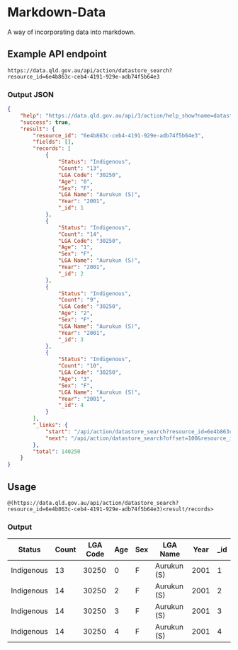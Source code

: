 # Markdown-Data
A way of incorporating data into markdown.

## Example API endpoint
```
https://data.qld.gov.au/api/action/datastore_search?resource_id=6e4b863c-ceb4-4191-929e-adb74f5b64e3
```
### Output JSON
```json
{
    "help": "https://data.qld.gov.au/api/3/action/help_show?name=datastore_search",
    "success": true,
    "result": {
        "resource_id": "6e4b863c-ceb4-4191-929e-adb74f5b64e3",
        "fields": [],
        "records": [
            {
                "Status": "Indigenous",
                "Count": "13",
                "LGA Code": "30250",
                "Age": "0",
                "Sex": "F",
                "LGA Name": "Aurukun (S)",
                "Year": "2001",
                "_id": 1
            },
            {
                "Status": "Indigenous",
                "Count": "14",
                "LGA Code": "30250",
                "Age": "1",
                "Sex": "F",
                "LGA Name": "Aurukun (S)",
                "Year": "2001",
                "_id": 2
            },
            {
                "Status": "Indigenous",
                "Count": "9",
                "LGA Code": "30250",
                "Age": "2",
                "Sex": "F",
                "LGA Name": "Aurukun (S)",
                "Year": "2001",
                "_id": 3
            },
            {
                "Status": "Indigenous",
                "Count": "10",
                "LGA Code": "30250",
                "Age": "3",
                "Sex": "F",
                "LGA Name": "Aurukun (S)",
                "Year": "2001",
                "_id": 4
            }
        ],
        "_links": {
            "start": "/api/action/datastore_search?resource_id=6e4b863c-ceb4-4191-929e-adb74f5b64e3",
            "next": "/api/action/datastore_search?offset=100&resource_id=6e4b863c-ceb4-4191-929e-adb74f5b64e3"
        },
        "total": 140250
    }
}
```
## Usage
```
@(https://data.qld.gov.au/api/action/datastore_search?resource_id=6e4b863c-ceb4-4191-929e-adb74f5b64e3)<result/records>
```
### Output
<table>
<thead>
<tr>
<th>Status</th>
<th>Count</th>
<th>LGA Code</th>
<th>Age</th>
<th>Sex</th>
<th>LGA Name</th>
<th>Year</th>
<th>_id</th>
</tr>
</thead>
<tbody>
<tr>
<td>Indigenous</td>
<td>13</td>
<td>30250</td>
<td>0</td>
<td>F</td>
<td>Aurukun (S)</td>
<td>2001</td>
<td>1</td>
</tr>

<tr>
<td>Indigenous</td>
<td>14</td>
<td>30250</td>
<td>2</td>
<td>F</td>
<td>Aurukun (S)</td>
<td>2001</td>
<td>2</td>
</tr>

<tr>
<td>Indigenous</td>
<td>14</td>
<td>30250</td>
<td>3</td>
<td>F</td>
<td>Aurukun (S)</td>
<td>2001</td>
<td>3</td>
</tr>

<tr>
<td>Indigenous</td>
<td>14</td>
<td>30250</td>
<td>4</td>
<td>F</td>
<td>Aurukun (S)</td>
<td>2001</td>
<td>4</td>
</tr>
</tbody>
</table>

